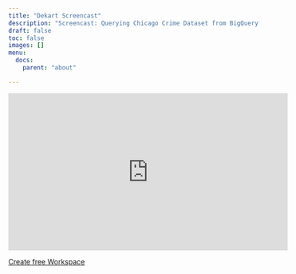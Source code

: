 ```yaml
---
title: "Dekart Screencast"
description: "Screencast: Querying Chicago Crime Dataset from BigQuery Public Data"
draft: false
toc: false
images: []
menu:
  docs:
    parent: "about"

---
```


<p><iframe width="560" height="315" src="https://www.youtube.com/embed/JutQ4E879H0" frameborder="0" allow="accelerometer; autoplay; clipboard-write; encrypted-media; gyroscope; picture-in-picture" allowfullscreen></iframe></p>

<p><a class="btn btn-primary" target="_blank" href="https://cloud.dekart.xyz/" role="button">Create free Workspace</a></p>
